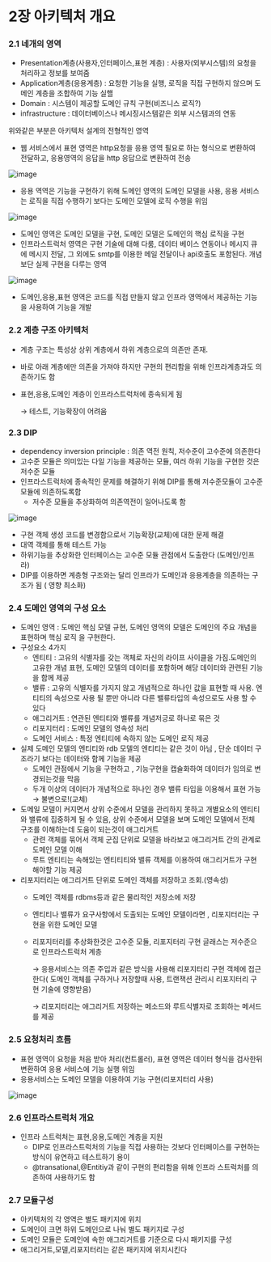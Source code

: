 # 2장 아키텍처 개요

### 2.1 네개의 영역

- Presentation계층(사용자,인터페이스,표현 계층) : 사용자(외부시스템)의 요청을 처리하고 정보를 보여줌
- Application계층(응용계층) : 요청한 기능을 실행, 로직을 직접 구현하지 않으며 도메인 계층을 조합하여 기능 실핼
- Domain : 시스템이 제공할 도메인 규칙 구현(비즈니스 로직?)
- infrastructure : 데이터베이스나 메시징시스템같은 외부 시스템과의 연동

위와같은 부분은 아키텍처 설계의 전형적인 영역

- 웹 서비스에서 표현 영역은 http요청을 응용 영역 필요로 하는 형식으로 변환하여 전달하고, 응용영역의 응답을 http 응답으로 변환하여 전송

![image](https://github.com/GetMapping/FunDDD/assets/26589901/66cc4595-93cb-44e6-b51d-a1684407992f)
- 응용 역역은 기능을 구현하기 위해 도메인 영역의 도메인 모델을 사용, 응용 서비스는 로직을 직접 수행하기 보다는 도메인 모델에 로직 수행을 위임

![image](https://github.com/GetMapping/FunDDD/assets/26589901/d4a78f59-ce2e-44ba-87ed-7f4ab51be9ab)
- 도메인 영역은 도메인 모델을 구현, 도메인 모델은 도메인의 핵심 로직을 구현
- 인프라스트럭처 영역은 구현 기술에 대해 다룸, 데이터 베이스 연동이나 메시지 큐에 메시지 전달, 그 외에도 smtp를 이용한 메일 전달이나 api호출도 포함된다. 개념보단 실제 구현을 다루는 영역

![image](https://github.com/GetMapping/FunDDD/assets/26589901/8db77b8a-341c-4b64-9322-15da1c197d66)
- 도메인,응용,표현 영역은 코드를 직접 만들지 않고 인프라 영역에서 제공하는 기능을 사용하여 기능을 개발

### 2.2 계층 구조 아키텍처

- 계층 구조는 특성상 상위 계층에서 하위 계층으로의 의존만 존재.
- 바로 아래 계층에만 의존을 가져야 하지만 구현의 편리함을 위해 인프라계층과도 의존하기도 함
- 표현,응용,도메인 계층이 인프라스트럭처에 종속되게 됨
    
    → 테스트, 기능확장이 어려움
    

### 2.3 DIP

- dependency inversion principle : 의존 역전 원칙, 저수준이 고수준에 의존한다
- 고수준 모듈은 의미있는 다일 기능을 제공하는 모듈, 여러 하위 기능을 구현한 것은 저수준 모듈
- 인프라스트럭처에 종속적인 문제를 해결하기 위해 DIP를 통해 저수준모듈이 고수준모듈에 의존하도록함
    - 저수준 모듈을 추상화하여 의존역전이 일어나도록 함

![image](https://github.com/GetMapping/FunDDD/assets/26589901/556e349d-6282-4cea-8fa5-a16987726e0d)
- 구현 객체 생성 코드를 변경함으로서 기능확장(교체)에 대한 문제 해결
- 대역 객체를 통해 테스트 가능
- 하위기능을 추상화한 인터페이스는 고수준 모듈 관점에서 도출한다 (도메인/인프라)
- DIP를 이용하면 계층형 구조와는 달리 인프라가 도메인과 응용계층을 의존하는 구조가 됨 ( 영향 최소화)

### 2.4 도메인 영역의 구성 요소

- 도메인 영역 : 도메인 핵심 모델 규현, 도메인 영역의 모델은 도메인의 주요 개념을 표현하며 핵심 로직 을 구현한다.
- 구성요소 4가지
    - 엔티티 : 고유의 식별자를 갖는 객체로 자신의 라이프 사이클을 가짐.도메인의 고유한 개념 표현, 도메인 모델의 데이터를 포함하며 해당 데이터와 관련된 기능을 함께 제공
    - 밸류 : 고유의 식별자를 가지지 않고 개념적으로 하나인 값을 표현할 때 사용. 엔티티의 속성으로 사용 될 뿐만 아니라 다른 밸류타입의 속성으로도 사용 할 수 있다
    - 애그리거트 : 연관된 엔티티와 밸류를 개념저긍로 하나로 묶은 것
    - 리포지터리 : 도메인 모델의 영속성 처리
    - 도메인 서비스 : 특정 엔티티에 속하지 않는 도메인 로직 제공
- 실제 도메인 모델의 엔티티와 rdb 모델의 엔티티는 같은 것이 아님 , 단순 데이터 구조라기 보다는 데이터와 함께 기능을 제공
    - 도메인 관점에서 기능을 구현하고 , 기능구현을 캡슐화하여 데이터가 임의로 변경되는것을 막음
    - 두개 이상의 데이터가 개념적으로 하나인 경우 밸류 타입을 이용해서 표현 가능 → 불변으로!(교체)
- 도메일 모델이 커지면서 상위 수준에서 모델을 관리하지 못하고 개별요소의 엔티티와 밸류에 집중하게 될 수  있음, 상위 수준에서 모델을 보며 도메인 모델에서 전체 구조를 이해하는데 도움이 되는것이 애그리거트
    - 관련 객체를 묶어서 객체 군집 단위로 모델을 바라보고 애그리거트 간의 관계로 도메인 모델 이해
    - 루트 엔티티는 속해있는 엔티티티와 밸류 객체를 이용하여 애그리거트가 구현해야할 기능 제공
- 리포지터리는 애그리거트 단위로 도메인 객체를 저장하고 조회.(영속성)
    - 도메인 객체를 rdbms등과 같은 물리적인 저장소에 저장
    - 엔티티나 밸류가 요구사항에서 도출되는 도메인 모델이라면 , 리포지터리는 구현을 위한 도메인 모델
    - 리포지터리를 추상화한것은 고수준 모듈, 리포지터리 구현 글래스는 저수준으로 인프라스트럭처 계층
        
        → 응용서비스는 의존 주입과 같은 방식을 사용해 리포지터리 구현 객체에 접근한다( 도메인 객체를 구하거나 저장할때 사용, 트랜잭션 관리시 리포지터리 구현 기술에 영향받음)
        
        → 리포지터리는 애그리거트 저장하는 메소드와 루트식별자로 조회하는 메서드를 제공
        

### 2.5 요청처리 흐름

- 표현 영역이 요청을 처음 받아 처리(컨트롤러), 표현 영역은 데이터 형식을 검사한뒤 변환하여 응용 서비스에 기능 실행 위임
- 응용서비스는 도메인 모델을 이용하여 기능 구현(리포지터리 사용)

![image](https://github.com/GetMapping/FunDDD/assets/26589901/164d3a55-f802-4833-a27f-9204983f95f9)

### 2.6 인프라스트럭처 개요

- 인프라 스트럭처는 표현,응용,도메인 계층을 지원
    - DIP로 인프라스트럭처의 기능을 직접 사용하는 것보다 인터페이스를 구현하는 방식이 유연하고 테스트하기 용이
    - @transational,@Entitiy과 같이 구현의 편리함을 위해 인프라 스트럭처를 의존하여 사용하기도 함

### 2.7 모듈구성

- 아키텍처의 각 영역은 별도 패키지에 위치
- 도메인이 크면 하위 도메인으로 나눠 별도 패키지로 구성
- 도메인 모듈은 도메인에 속한 애그리거트를 기준으로 다시 패키지를 구성
- 애그리거트,모델,리포지터리는 같은 패키지에 위치시킨다
